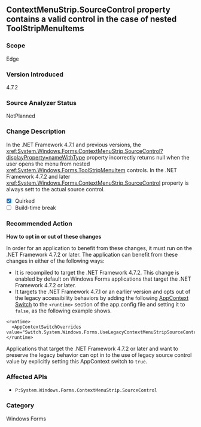 ## ContextMenuStrip.SourceControl property contains a valid control in the case of nested ToolStripMenuItems

### Scope
Edge

### Version Introduced
4.7.2

### Source Analyzer Status
NotPlanned

### Change Description
In the .NET Framework 4.7.1 and previous versions, the <xref:System.Windows.Forms.ContextMenuStrip.SourceControl?displayProperty=nameWithType> property incorrectly returns null when the user opens the menu from nested <xref:System.Windows.Forms.ToolStripMenuItem> controls. 
In the .NET Framework 4.7.2 and later <xref:System.Windows.Forms.ContextMenuStrip.SourceControl> property is always sett to the actual source control.

- [X] Quirked
- [ ] Build-time break

### Recommended Action
__How to opt in or out of these changes__

In order for an application to benefit from these changes, it must run on the .NET Framework 4.7.2 or later. The application can benefit from these changes in either of the following ways:
- It is recompiled to target the .NET Framework 4.7.2. This change is enabled by default on Windows Forms applications that target the .NET Framework 4.7.2 or later.
- It targets the .NET Framework 4.7.1 or an earlier version and opts out of the legacy accessibility behaviors by adding the following [AppContext Switch](https://docs.microsoft.com/dotnet/framework/configure-apps/file-schema/runtime/appcontextswitchoverrides-element) to the `<runtime>` section of the app.config file and setting it to `false`, as the following example shows.
```
<runtime>
  <AppContextSwitchOverrides value="Switch.System.Windows.Forms.UseLegacyContextMenuStripSourceControlValue=false"/>
</runtime>
``` 
Applications that target the .NET Framework 4.7.2 or later and want to preserve the legacy behavior can opt in to the use of legacy source control value by explicitly setting this AppContext switch to `true`. 


### Affected APIs
 * `P:System.Windows.Forms.ContextMenuStrip.SourceControl`

### Category
Windows Forms

<!--
    ### 460662 
    https://devdiv.visualstudio.com/0bdbc590-a062-4c3f-b0f6-9383f67865ee/_workitems/edit/460662
-->


